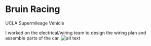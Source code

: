 # Bruin Racing

UCLA Supermileage Vehicle

I worked on the electrical/wiring team to design the wiring plan and assemble parts of the car.
![alt text](https://raw.githubusercontent.com/username/projectname/branch/path/to/img.png)

